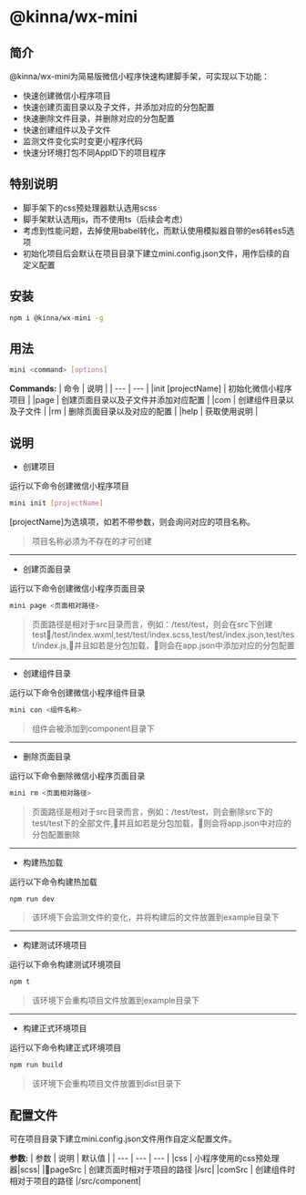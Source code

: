 # @kinna/wx-mini

## 简介

@kinna/wx-mini为简易版微信小程序快速构建脚手架，可实现以下功能：

- 快速创建微信小程序项目
- 快速创建页面目录以及子文件，并添加对应的分包配置
- 快速删除文件目录，并删除对应的分包配置
- 快速创建组件以及子文件
- 监测文件变化实时变更小程序代码
- 快速分环境打包不同AppID下的项目程序

## 特别说明

- 脚手架下的css预处理器默认选用scss
- 脚手架默认选用js，而不使用ts（后续会考虑）
- 考虑到性能问题，去掉使用babel转化，而默认使用模拟器自带的es6转es5选项
- 初始化项目后会默认在项目目录下建立mini.config.json文件，用作后续的自定义配置

## 安装

```bash
npm i @kinna/wx-mini -g
```

## 用法

```bash
mini <command> [options]
```

**Commands:**
| 命令 | 说明 |
| --- | --- |
|init [projectName] | 初始化微信小程序项目 |
|page | 创建页面目录以及子文件并添加对应配置 |
|com | 创建组件目录以及子文件 |
|rm | 删除页面目录以及对应的配置 |
|help | 获取使用说明 |

## 说明

- 创建项目

运行以下命令创建微信小程序项目

```bash
mini init [projectName]
```

[projectName]为选填项，如若不带参数，则会询问对应的项目名称。
> 项目名称必须为不存在的才可创建
---

- 创建页面目录

运行以下命令创建微信小程序页面目录

```bash
mini page <页面相对路径>
```

> 页面路径是相对于src目录而言，例如：/test/test，则会在src下创建test/test/index.wxml,test/test/index.scss,test/test/index.json,test/test/index.js,并且如若是分包加载，则会在app.json中添加对应的分包配置
---

- 创建组件目录

运行以下命令创建微信小程序组件目录

```bash
mini con <组件名称>
```

> 组件会被添加到component目录下
---

- 删除页面目录

运行以下命令删除微信小程序页面目录

```bash
mini rm <页面相对路径>
```

> 页面路径是相对于src目录而言，例如：/test/test，则会删除src下的test/test下的全部文件,并且如若是分包加载，则会将app.json中对应的分包配置删除
---

- 构建热加载

运行以下命令构建热加载

```bash
npm run dev
```

> 该环境下会监测文件的变化，并将构建后的文件放置到example目录下
---

- 构建测试环境项目

运行以下命令构建测试环境项目

```bash
npm t
```

> 该环境下会重构项目文件放置到example目录下
---

- 构建正式环境项目

运行以下命令构建正式环境项目

```bash
npm run build
```

> 该环境下会重构项目文件放置到dist目录下

## 配置文件

可在项目目录下建立mini.config.json文件用作自定义配置文件。

**参数:**
| 参数 | 说明 | 默认值 |
| --- | --- | --- |
|css | 小程序使用的css预处理器|scss|
|pageSrc | 创建页面时相对于项目的路径 |/src|
|comSrc | 创建组件时相对于项目的路径 |/src/component|